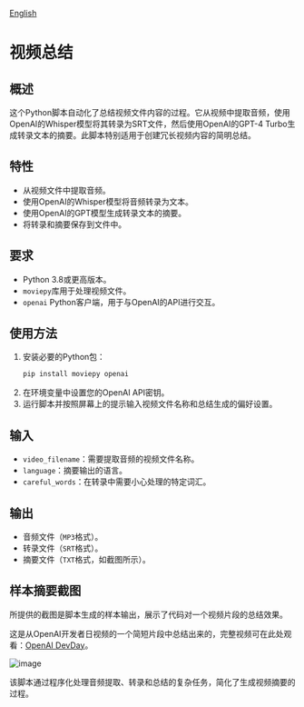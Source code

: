 [English](README.md)
# 视频总结

## 概述
这个Python脚本自动化了总结视频文件内容的过程。它从视频中提取音频，使用OpenAI的Whisper模型将其转录为SRT文件，然后使用OpenAI的GPT-4 Turbo生成转录文本的摘要。此脚本特别适用于创建冗长视频内容的简明总结。

## 特性
- 从视频文件中提取音频。
- 使用OpenAI的Whisper模型将音频转录为文本。
- 使用OpenAI的GPT模型生成转录文本的摘要。
- 将转录和摘要保存到文件中。

## 要求
- Python 3.8或更高版本。
- `moviepy`库用于处理视频文件。
- `openai` Python客户端，用于与OpenAI的API进行交互。

## 使用方法
1. 安装必要的Python包：
   ```bash
   pip install moviepy openai
   ```
2. 在环境变量中设置您的OpenAI API密钥。
3. 运行脚本并按照屏幕上的提示输入视频文件名称和总结生成的偏好设置。

## 输入
- `video_filename`：需要提取音频的视频文件名称。
- `language`：摘要输出的语言。
- `careful_words`：在转录中需要小心处理的特定词汇。

## 输出
- 音频文件（`MP3`格式）。
- 转录文件（`SRT`格式）。
- 摘要文件（`TXT`格式，如截图所示）。

## 样本摘要截图
所提供的截图是脚本生成的样本输出，展示了代码对一个视频片段的总结效果。

这是从OpenAI开发者日视频的一个简短片段中总结出来的，完整视频可在此处观看：[OpenAI DevDay](https://www.youtube.com/watch?v=U9mJuUkhUzk)。

![image](https://github.com/ystemsrx/Video-Summarizing/assets/140463276/f2e064dc-3fc5-49d5-914b-b3b5e96d3282)

该脚本通过程序化处理音频提取、转录和总结的复杂任务，简化了生成视频摘要的过程。
